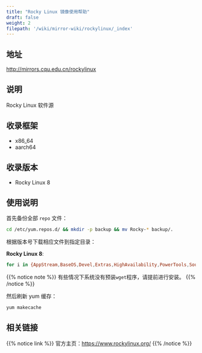 ```yaml
---
title: "Rocky Linux 镜像使用帮助"
draft: false
weight: 2
filepath: '/wiki/mirror-wiki/rockylinux/_index'
---
```

## 地址
http://mirrors.cqu.edu.cn/rockylinux
## 说明
Rocky Linux 软件源
## 收录框架
- x86_64
- aarch64

## 收录版本
- Rocky Linux 8

## 使用说明
首先备份全部 `repo` 文件：
```bash
cd /etc/yum.repos.d/ && mkdir -p backup && mv Rocky-* backup/.
```

根据版本号下载相应文件到指定目录：
</br>

**Rocky Linux 8**:
```bash
for i in {AppStream,BaseOS,Devel,Extras,HighAvailability,PowerTools,Sources}; do wget https://mirrors.cqu.edu.cn/repo/rockylinux/Rocky-${i}.repo; done
```

{{% notice note %}}
有些情况下系统没有预装`wget`程序，请提前进行安装。
{{% /notice %}}

然后刷新 yum 缓存：
```bash
yum makecache
```
## 相关链接

{{% notice link %}}
官方主页：https://www.rockylinux.org/
{{% /notice %}}

